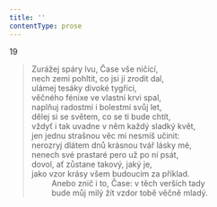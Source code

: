 ```yaml
---
title: ''
contentType: prose
---
```


19

> Zurážej spáry lvu, Čase vše ničící,  
> nech zemi pohltit, co jsi jí zrodit dal,  
> ulámej tesáky divoké tygřici,  
> věčného fénixe ve vlastní krvi spal,  
> naplňuj radostmi i bolestmi svůj let,  
> dělej si se světem, co se ti bude chtít,  
> vždyť i tak uvadne v něm každý sladký květ,  
> jen jednu strašnou věc mi nesmíš učinit:  
> nerozryj dlátem dnů krásnou tvář lásky mé,  
> nenech své prastaré pero už po ní psát,  
> dovol, ať zůstane takový, jaký je,  
> jako vzor krásy všem budoucím za příklad.  
>          Anebo znič i to, Čase: v těch verších tady  
>          bude můj milý žít vzdor tobě věčně mladý.

